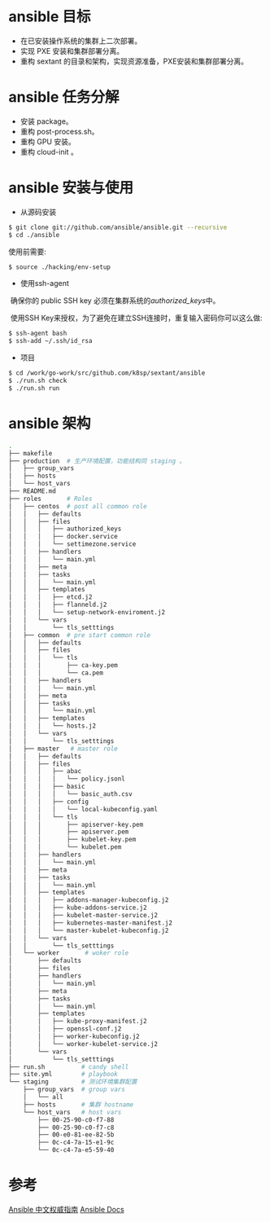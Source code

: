 # ansible 目标

* 在已安装操作系统的集群上二次部署。
* 实现 PXE 安装和集群部署分离。
* 重构 sextant 的目录和架构，实现资源准备，PXE安装和集群部署分离。

# ansible 任务分解

* 安装 package。
* 重构 post-process.sh。
* 重构 GPU 安装。
* 重构 cloud-init 。

# ansible 安装与使用

* 从源码安装

```bash
$ git clone git://github.com/ansible/ansible.git --recursive
$ cd ./ansible
```

   使用前需要:

```bash
$ source ./hacking/env-setup
```

* 使用ssh-agent

​    确保你的 public SSH key 必须在集群系统的*authorized_keys*中。

​    使用SSH Key来授权，为了避免在建立SSH连接时，重复输入密码你可以这么做:

```bash
$ ssh-agent bash
$ ssh-add ~/.ssh/id_rsa
```

* 项目


```bash
$ cd /work/go-work/src/github.com/k8sp/sextant/ansible
$ ./run.sh check 
$ ./run.sh run
```

# ansible 架构

```bash
.
├── makefile
├── production  # 生产环境配置，功能结构同 staging 。
│   ├── group_vars
│   ├── hosts
│   └── host_vars
├── README.md   
├── roles       # Roles
│   ├── centos  # post all common role
│   │   ├── defaults
│   │   ├── files
│   │   │   ├── authorized_keys
│   │   │   ├── docker.service
│   │   │   └── settimezone.service
│   │   ├── handlers
│   │   │   └── main.yml
│   │   ├── meta
│   │   ├── tasks
│   │   │   └── main.yml
│   │   ├── templates
│   │   │   ├── etcd.j2
│   │   │   ├── flanneld.j2
│   │   │   └── setup-network-enviroment.j2
│   │   └── vars
│   │       └── tls_setttings
│   ├── common  # pre start common role
│   │   ├── defaults
│   │   ├── files
│   │   │   └── tls
│   │   │       ├── ca-key.pem
│   │   │       └── ca.pem
│   │   ├── handlers
│   │   │   └── main.yml
│   │   ├── meta
│   │   ├── tasks
│   │   │   └── main.yml
│   │   ├── templates
│   │   │   └── hosts.j2
│   │   └── vars
│   │       └── tls_setttings
│   ├── master   # master role
│   │   ├── defaults
│   │   ├── files
│   │   │   ├── abac
│   │   │   │   └── policy.jsonl
│   │   │   ├── basic
│   │   │   │   └── basic_auth.csv
│   │   │   ├── config
│   │   │   │   └── local-kubeconfig.yaml
│   │   │   └── tls
│   │   │       ├── apiserver-key.pem
│   │   │       ├── apiserver.pem
│   │   │       ├── kubelet-key.pem
│   │   │       └── kubelet.pem
│   │   ├── handlers
│   │   │   └── main.yml
│   │   ├── meta
│   │   ├── tasks
│   │   │   └── main.yml
│   │   ├── templates
│   │   │   ├── addons-manager-kubeconfig.j2
│   │   │   ├── kube-addons-service.j2
│   │   │   ├── kubelet-master-service.j2
│   │   │   ├── kubernetes-master-manifest.j2
│   │   │   └── master-kubelet-kubeconfig.j2
│   │   └── vars
│   │       └── tls_setttings
│   └── worker       # woker role
│       ├── defaults
│       ├── files
│       ├── handlers
│       │   └── main.yml
│       ├── meta
│       ├── tasks
│       │   └── main.yml
│       ├── templates
│       │   ├── kube-proxy-manifest.j2
│       │   ├── openssl-conf.j2
│       │   ├── worker-kubeconfig.j2
│       │   └── worker-kubelet-service.j2
│       └── vars
│           └── tls_setttings
├── run.sh          # candy shell
├── site.yml        # playbook
└── staging         # 测试环境集群配置
    ├── group_vars  # group vars
    │   └── all
    ├── hosts       # 集群 hostname
    └── host_vars   # host vars
        ├── 00-25-90-c0-f7-88
        ├── 00-25-90-c0-f7-c8
        ├── 00-e0-81-ee-82-5b
        ├── 0c-c4-7a-15-e1-9c
        └── 0c-c4-7a-e5-59-40
```
# 参考

[Ansible 中文权威指南](http://ansible-tran.readthedocs.io/en/latest/)
[Ansible Docs](http://docs.ansible.com/ansible/list_of_all_modules.html)

